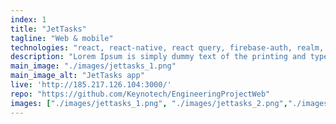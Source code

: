 ```yaml
---
index: 1
title: "JetTasks"
tagline: "Web & mobile"
technologies: "react, react-native, react query, firebase-auth, realm, redux, framer-motion"
description: "Lorem Ipsum is simply dummy text of the printing and typesetting industry. Lorem Ipsum has been the industry's standard dummy text ever since the 1500s, when an unknown printer took a galley of type and scrambled it to make a type specimen book. It has survived not only five centuries, but also the leap into e"
main_image: "./images/jettasks_1.png"
main_image_alt: "JetTasks app"
live: 'http://185.217.126.104:3000/'
repo: "https://github.com/Keynotech/EngineeringProjectWeb"
images: ["./images/jettasks_1.png", "./images/jettasks_2.png","./images/jettasks_3.png"]
---
```

